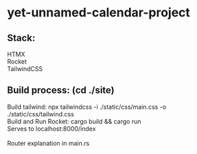# yet-unnamed-calendar-project

## Stack:
HTMX\
Rocket\
TailwindCSS

## Build process: (cd ./site)
Build tailwind: npx tailwindcss -i ./static/css/main.css -o ./static/css/tailwind.css\
Build and Run Rocket: cargo build && cargo run\
Serves to localhost:8000/index\
\
Router explanation in main.rs
